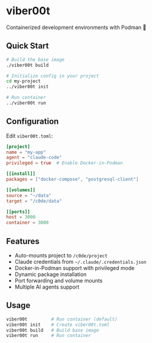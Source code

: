 # viber00t

Containerized development environments with Podman 💜

## Quick Start

```bash
# Build the base image
./viber00t build

# Initialize config in your project
cd my-project
../viber00t init

# Run container
../viber00t run
```

## Configuration

Edit `viber00t.toml`:

```toml
[project]
name = "my-app"
agent = "claude-code"
privileged = true  # Enable Docker-in-Podman

[[install]]
packages = ["docker-compose", "postgresql-client"]

[[volumes]]
source = "~/data"
target = "/c0de/data"

[[ports]]
host = 3000
container = 3000
```

## Features

- Auto-mounts project to `/c0de/project`
- Claude credentials from `~/.claude/.credentials.json`
- Docker-in-Podman support with privileged mode
- Dynamic package installation
- Port forwarding and volume mounts
- Multiple AI agents support

## Usage

```bash
viber00t         # Run container (default)
viber00t init    # Create viber00t.toml
viber00t build   # Build base image
viber00t run     # Run container
```
